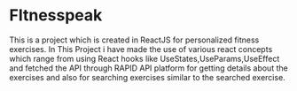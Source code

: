 # FItnesspeak
This is a project which is created in ReactJS for personalized fitness exercises.
In This Project i have made the use of various react concepts which range from using React hooks like UseStates,UseParams,UseEffect and fetched the API through RAPID API platform for getting details about the exercises and also for searching exercises similar to the searched exercise.
